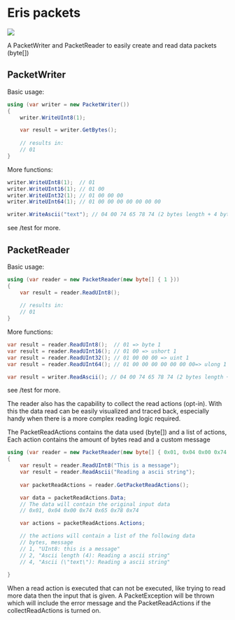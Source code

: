 # Eris packets

[![](https://img.shields.io/nuget/v/Eris.Packets.svg)](https://www.nuget.org/packages/Eris.Packets)

A PacketWriter and PacketReader to easily create and read data packets (byte[])

## PacketWriter 

Basic usage:
```c#
using (var writer = new PacketWriter())
{
    writer.WriteUInt8(1);

    var result = writer.GetBytes();
    
    // results in:
    // 01 
}
```

More functions:
```c#
writer.WriteUInt8(1);  // 01
writer.WriteUInt16(1); // 01 00
writer.WriteUInt32(1); // 01 00 00 00
writer.WriteUInt64(1); // 01 00 00 00 00 00 00 00

writer.WriteAscii("text"); // 04 00 74 65 78 74 (2 bytes length + 4 bytes text)
```
see /test for more.

## PacketReader

Basic usage:
```c#
using (var reader = new PacketReader(new byte[] { 1 }))
{
    var result = reader.ReadUInt8();
    
    // results in:
    // 01    
}
```


More functions:
```c#
var result = reader.ReadUInt8();  // 01 => byte 1
var result = reader.ReadUInt16(); // 01 00 => ushort 1
var result = reader.ReadUInt32(); // 01 00 00 00 => uint 1
var result = reader.ReadUInt64(); // 01 00 00 00 00 00 00 00=> ulong 1

var result = writer.ReadAscii(); // 04 00 74 65 78 74 (2 bytes length + 4 bytes text) => "text"
```

see /test for more.


The reader also has the capability to collect the read actions (opt-in). With this the data read can be easily visualized and traced back, especially handy when there is a more complex reading logic required.

The PacketReadActions contains the data used (byte[]) and a list of actions, Each action contains the amount of bytes read and a custom message


```c#
using (var reader = new PacketReader(new byte[] { 0x01, 0x04 0x00 0x74 0x65 0x78 0x74 }, collectReadActions: true))
{
    var result = reader.ReadUInt8("This is a message");
    var result = reader.ReadAscii("Reading a ascii string");
    
    var packetReadActions = reader.GetPacketReadActions();

    var data = packetReadActions.Data;
    // The data will contain the original input data
    // 0x01, 0x04 0x00 0x74 0x65 0x78 0x74

    var actions = packetReadActions.Actions;

    // the actions will contain a list of the following data
    // bytes, message
    // 1, "UInt8: this is a message"
    // 2, "Ascii length (4): Reading a ascii string"
    // 4, "Ascii (\"text\"): Reading a ascii string"
    
}
```

When a read action is executed that can not be executed, like trying to read more data then the input that is given. A PacketException will be thrown which will include the error message and the PacketReadActions if the collectReadActions is turned on.
